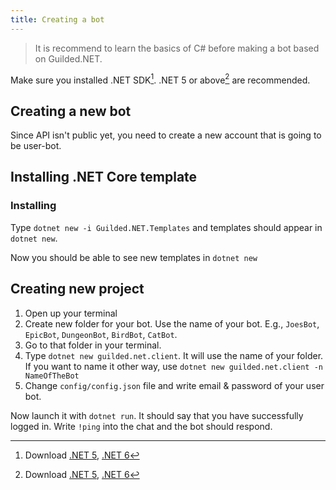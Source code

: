 ```yaml
---
title: Creating a bot
---
```


<blockquote class="note-block">
    <p>It is recommend to learn the basics of C# before making a bot based on Guilded.NET.</p>
</blockquote>

Make sure you installed .NET SDK[^1]. .NET 5 or above[^1] are recommended.

[^1]: Download [.NET 5](https://dotnet.microsoft.com/download/dotnet/5.0), [.NET 6](https://dotnet.microsoft.com/download/dotnet/6.0)

## Creating a new bot

Since API isn't public yet, you need to create a new account that is going to be user-bot.

## Installing .NET Core template

### Installing

Type `dotnet new -i Guilded.NET.Templates` and templates should appear in `dotnet new`.

Now you should be able to see new templates in `dotnet new`
[^2]: [Guilded.NET Templates GitHub](https://github.com/Guilded-NET/Guilded.NET.Templates)

## Creating new project

1. Open up your terminal
2. Create new folder for your bot. Use the name of your bot. E.g., `JoesBot`, `EpicBot`, `DungeonBot`, `BirdBot`, `CatBot`.
3. Go to that folder in your terminal.
4. Type `dotnet new guilded.net.client`. It will use the name of your folder. If you want to name it other way, use `dotnet new guilded.net.client -n NameOfTheBot`
5. Change `config/config.json` file and write email & password of your user bot.

Now launch it with `dotnet run`. It should say that you have successfully logged in. Write `!ping` into the chat and the bot should respond.